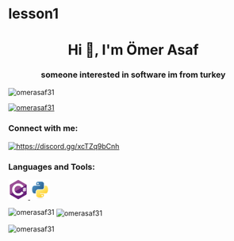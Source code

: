 # lesson1
<h1 align="center">Hi 👋, I'm Ömer Asaf</h1>
<h3 align="center">someone interested in software im from turkey</h3>

<p align="left"> <img src="https://komarev.com/ghpvc/?username=omerasaf31&label=Profile%20views&color=0e75b6&style=flat" alt="omerasaf31" /> </p>

<p align="left"> <a href="https://github.com/ryo-ma/github-profile-trophy"><img src="https://github-profile-trophy.vercel.app/?username=omerasaf31" alt="omerasaf31" /></a> </p>

<h3 align="left">Connect with me:</h3>
<p align="left">
<a href="https://discord.gg/https://discord.gg/xcTZq9bCnh" target="blank"><img align="center" src="https://raw.githubusercontent.com/rahuldkjain/github-profile-readme-generator/master/src/images/icons/Social/discord.svg" alt="https://discord.gg/xcTZq9bCnh" height="30" width="40" /></a>
</p>

<h3 align="left">Languages and Tools:</h3>
<p align="left"> <a href="https://www.w3schools.com/cs/" target="_blank" rel="noreferrer"> <img src="https://raw.githubusercontent.com/devicons/devicon/master/icons/csharp/csharp-original.svg" alt="csharp" width="40" height="40"/> </a> <a href="https://www.python.org" target="_blank" rel="noreferrer"> <img src="https://raw.githubusercontent.com/devicons/devicon/master/icons/python/python-original.svg" alt="python" width="40" height="40"/> </a> </p>

<p><img align="left" src="https://github-readme-stats.vercel.app/api/top-langs?username=omerasaf31&show_icons=true&locale=en&layout=compact" alt="omerasaf31" /></p>

<p>&nbsp;<img align="center" src="https://github-readme-stats.vercel.app/api?username=omerasaf31&show_icons=true&locale=en" alt="omerasaf31" /></p>

<p><img align="center" src="https://github-readme-streak-stats.herokuapp.com/?user=omerasaf31&" alt="omerasaf31" /></p>
